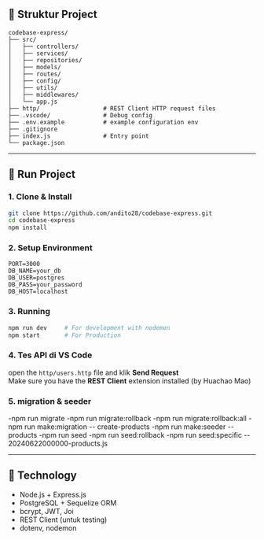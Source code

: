 ## 📁 Struktur Project

```
codebase-express/
├── src/
│   ├── controllers/
│   ├── services/
│   ├── repositories/
│   ├── models/
│   ├── routes/
│   ├── config/
│   ├── utils/
│   ├── middlewares/
│   └── app.js
├── http/                  # REST Client HTTP request files
├── .vscode/               # Debug config
├── .env.example           # example configuration env
├── .gitignore
├── index.js               # Entry point
└── package.json
```

---

## 🧪 Run Project

### 1. Clone & Install
```bash
git clone https://github.com/andito28/codebase-express.git
cd codebase-express
npm install
```

### 2. Setup Environment

```env
PORT=3000
DB_NAME=your_db
DB_USER=postgres
DB_PASS=your_password
DB_HOST=localhost
```

### 3. Running
```bash
npm run dev     # For development with nodemon
npm start       # For Production
```

### 4. Tes API di VS Code
open the `http/users.http` file and klik **Send Request**  
Make sure you have the **REST Client** extension installed (by Huachao Mao)


### 5. migration & seeder
-npm run migrate
-npm run migrate:rollback
-npm run migrate:rollback:all
-npm run make:migration -- create-products
-npm run make:seeder -- products
-npm run seed
-npm run seed:rollback
-npm run seed:specific -- 20240622000000-products.js

---

## 🧰 Technology

- Node.js + Express.js
- PostgreSQL + Sequelize ORM
- bcrypt, JWT, Joi
- REST Client (untuk testing)
- dotenv, nodemon
